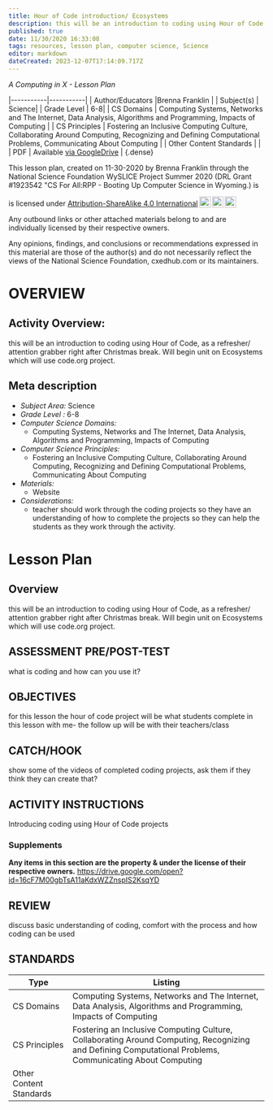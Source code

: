 ```yaml
---
title: Hour of Code introduction/ Ecosystems
description: this will be an introduction to coding using Hour of Code, as a refresher/ attention grabber right after Christmas break. Will begin unit on Ecosystems which will use code.org project.
published: true
date: 11/30/2020 16:33:08
tags: resources, lesson plan, computer science, Science 
editor: markdown
dateCreated: 2023-12-07T17:14:09.717Z
---
```

*A Computing in X - Lesson Plan*

|-----------|-----------|
| Author/Educators |Brenna Franklin |
| Subject(s) | Science|
| Grade Level | 6-8|
| CS Domains | Computing Systems, Networks and The Internet, Data Analysis, Algorithms and Programming, Impacts of Computing |
| CS Principles | Fostering an Inclusive Computing Culture, Collaborating Around Computing, Recognizing and Defining Computational Problems, Communicating About Computing |
| Other Content Standards |  | 
| PDF | Available [via GoogleDrive](https://drive.google.com/open?id=1dYHll23shOHpNxn_nSpqPozRbdkmm_TC) |
{.dense}






This lesson plan, created on 11-30-2020 by Brenna Franklin through the National Science Foundation WySLICE Project Summer 2020 (DRL Grant #1923542 "CS For All:RPP - Booting Up Computer Science in Wyoming.) is  <p xmlns:cc="http://creativecommons.org/ns#" >  is licensed under <a href="http://creativecommons.org/licenses/by-sa/4.0/?ref=chooser-v1" target="_blank" rel="license noopener noreferrer" style="display:inline-block;">Attribution-ShareAlike 4.0 International<img style="height:22px!important;margin-left:3px;vertical-align:text-bottom;" src="https://mirrors.creativecommons.org/presskit/icons/cc.svg?ref=chooser-v1"><img style="height:22px!important;margin-left:3px;vertical-align:text-bottom;" src="https://mirrors.creativecommons.org/presskit/icons/by.svg?ref=chooser-v1"><img style="height:22px!important;margin-left:3px;vertical-align:text-bottom;" src="https://mirrors.creativecommons.org/presskit/icons/sa.svg?ref=chooser-v1"></a></p>


Any outbound links or other attached materials belong to and are individually licensed by their respective owners. 


Any opinions, findings, and conclusions or recommendations expressed in this material are those of the author(s) and do not necessarily reflect the views of the National Science Foundation, cxedhub.com or its maintainers.


# OVERVIEW
## Activity Overview:  
this will be an introduction to coding using Hour of Code, as a refresher/ attention grabber right after Christmas break. Will begin unit on Ecosystems which will use code.org project.
## Meta description
+ *Subject Area:* Science 
+ *Grade Level :* 6-8 
+ *Computer Science Domains:*
   + Computing Systems, Networks and The Internet, Data Analysis, Algorithms and Programming, Impacts of Computing
+ *Computer Science Principles:*
   + Fostering an Inclusive Computing Culture, Collaborating Around Computing, Recognizing and Defining Computational Problems, Communicating About Computing
+ *Materials:* 
   + Website
+ *Considerations:*
   + teacher should work through the coding projects so they have an understanding of how to complete the projects so they can help the students as they work through the activity.


# Lesson Plan
## Overview
this will be an introduction to coding using Hour of Code, as a refresher/ attention grabber right after Christmas break. Will begin unit on Ecosystems which will use code.org project.
## ASSESSMENT PRE/POST-TEST
what is coding and how can you use it?
## OBJECTIVES
for this lesson the hour of code project will be what students complete in this lesson with me- the follow up will be with their teachers/class


## CATCH/HOOK
show some of the videos of completed coding projects, ask them if they think they can create that?


## ACTIVITY INSTRUCTIONS
Introducing coding using Hour of Code projects


### Supplements
**Any items in this section are the property & under the license of their respective owners.**
https://drive.google.com/open?id=16cF7M00gbTsA11aKdxWZZnspIS2KsqYD




## REVIEW
discuss basic understanding of coding, comfort with the process and how coding can be used
## STANDARDS        
| Type | Listing | 
|-----------|-----------|
| CS Domains  | Computing Systems, Networks and The Internet, Data Analysis, Algorithms and Programming, Impacts of Computing|
| CS Principles   | Fostering an Inclusive Computing Culture, Collaborating Around Computing, Recognizing and Defining Computational Problems, Communicating About Computing|
| Other Content Standards |   |